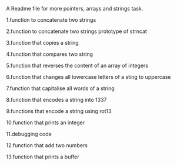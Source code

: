 A Readme file for more pointers, arrays and strings task.

1.function to concatenate two strings

2.function to concatenate two strings prototype of strncat

3.function that copies a string

4.function that compares two string

5.function that reverses the content of an array of integers

6.function that changes all lowercase letters of a sting to uppercase

7.function that capitalise all words of a string

8.function that encodes a string into 1337

9.functions that encode a string using rot13

10.function that prints an integer

11.debugging code

12.function that add two numbers

13.function that prints a buffer
